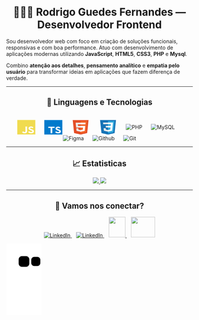 
<h1 align="center"> 👨🏻‍💻 Rodrigo Guedes Fernandes — Desenvolvedor Frontend</h1>



Sou desenvolvedor web com foco em criação de soluções funcionais, responsivas e com boa performance. Atuo com desenvolvimento de aplicações modernas utilizando **JavaScript**, **HTML5**, **CSS3**, **PHP** e **Mysql**.

Combino **atenção aos detalhes**, **pensamento analítico** e **empatia pelo usuário** para transformar ideias em aplicações que fazem diferença de verdade.
<br>

---
<h2 align="center">🚀 Linguagens e Tecnologias</h2>

<div align="center"><br>
  <img align="center" alt="JavaScript" height="40" width="50" src="https://raw.githubusercontent.com/devicons/devicon/master/icons/javascript/javascript-plain.svg">&nbsp;&nbsp; &nbsp;&nbsp;
  <img align="center" alt="TypeScript" height="40" width="50" src="https://raw.githubusercontent.com/devicons/devicon/master/icons/typescript/typescript-plain.svg">&nbsp;&nbsp; &nbsp;&nbsp;
  <img align="center" alt="HTML" height="40" width="50" src="https://raw.githubusercontent.com/devicons/devicon/master/icons/html5/html5-original.svg">&nbsp;&nbsp; &nbsp;&nbsp;
  <img align="center" alt="CSS" height="40" width="50" src="https://raw.githubusercontent.com/devicons/devicon/master/icons/css3/css3-original.svg">&nbsp;&nbsp; &nbsp;&nbsp;
  <img align="center" alt="PHP" height="60" width="55" src="https://cdn.jsdelivr.net/gh/devicons/devicon@latest/icons/php/php-original.svg">&nbsp;&nbsp; &nbsp;&nbsp;
  <img align="center" alt="MySQL" height="55" width="65" src="https://cdn.jsdelivr.net/gh/devicons/devicon@latest/icons/mysql/mysql-original-wordmark.svg">&nbsp;&nbsp; &nbsp;&nbsp;
  <img align="center" alt="Figma" height="40" width="50" src="https://cdn.jsdelivr.net/gh/devicons/devicon@latest/icons/figma/figma-original.svg">&nbsp;&nbsp; &nbsp;&nbsp;
  <img align="center" alt="Github" height="40" width="50" src="https://cdn.jsdelivr.net/gh/devicons/devicon@latest/icons/github/github-original.svg">&nbsp;&nbsp; &nbsp;&nbsp;
  <img align="center" alt="Git" height="40" width="50" src="https://cdn.jsdelivr.net/gh/devicons/devicon@latest/icons/git/git-original.svg">
</div>

---

<h2 align="center">📈 Estatisticas</h2>
<div align="center">
  <a href="https://github.com/Rodrigogfernandes">
  <img height="180em" src="https://github-readme-stats.vercel.app/api?username=Rodrigogfernandes&show_icons=true&theme=radical&include_all_commits=true&count_private=true"/>
  <img height="180em" src="https://github-readme-stats.vercel.app/api/top-langs/?username=Rodrigogfernandes&layout=compact&langs_count=16&theme=radical"/>
  </a>
</div>

---
<h2 align="center">🤝 Vamos nos conectar?</h2>   

<div align="center">
<a href="https://www.linkedin.com/in/rodrigogfernandes" target="_blank">
  <img height="45" width="55" src="https://cdn.jsdelivr.net/gh/devicons/devicon@latest/icons/linkedin/linkedin-original.svg" alt="LinkedIn"/>
</a>&nbsp;&nbsp;
<a href="https://github.com/Rodrigogfernandes" target="_blank">
  <img height="45" width="55" src="https://cdn.jsdelivr.net/gh/devicons/devicon@latest/icons/github/github-original.svg" alt="LinkedIn"/>
</a>&nbsp;&nbsp;
<a href="https://wa.me/5583999251636" target="_blank">
 <img width="45" height="55" src="https://www.svgrepo.com/show/299482/whatsapp.svg"/>
</a>&nbsp;&nbsp;
<a href="mailto:rodrigo.guedes.f@gmail.com" target="_blank">
 <img height="55" width="65" src="https://www.svgrepo.com/show/349378/gmail.svg"/>
  </a>
</div>

 ![Snake animation](https://github.com/rafaballerini/rafaballerini/blob/output/github-contribution-grid-snake.svg)

